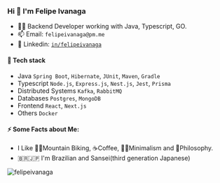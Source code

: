 ### Hi 👋 I'm Felipe Ivanaga

- 👨‍💻 Backend Developer working with Java, Typescript, GO.
- 📫 Email: `felipeivanaga@pm.me`
- 💼 Linkedin: [`in/felipeivanaga`](https://www.linkedin.com/in/felipeivanaga)

#### 🚀 Tech stack

- Java `Spring Boot`, `Hibernate`, `JUnit`, `Maven`, `Gradle`
- Typescript `Node.js`, `Express.js`, `Nest.js`, `Jest`, `Prisma`
- Distributed Systems `Kafka`, `RabbitMQ`
- Databases `Postgres`, `MongoDB`
- Frontend `React`, `Next.js`
- Others `Docker`

#### ⚡ Some Facts about Me: 

- I Like 🚴‍♂️Mountain Biking, ☕Coffee, 🧘‍♂️Minimalism and 🤔Philosophy.
- 🇧🇷🇯🇵 I'm Brazilian and Sansei(third generation Japanese)

<p align="left">
  <img src="https://camo.githubusercontent.com/de71aed196a1a44d3caf9d9f3cfc20a7702f630d718fa8d353d35d64262ce126/68747470733a2f2f6769746875622d726561646d652d73746174732e76657263656c2e6170702f6170692f746f702d6c616e67733f757365726e616d653d66656c6970656976616e6167612673686f775f69636f6e733d74727565267468656d653d746f6b796f6e69676874266c6f63616c653d656e266c61796f75743d636f6d70616374" alt="felipeivanaga" data-canonical-src="https://github-readme-stats.vercel.app/api/top-langs?username=felipeivanaga&amp;show_icons=true&amp;theme=tokyonight&amp;locale=en&amp;layout=compact" style="max-width: 100%;">
</p>
